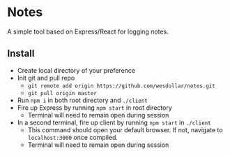 # Notes

A simple tool based on Express/React for logging notes.

## Install

* Create local directory of your preference
* Init git and pull repo
  * `git remote add origin https://github.com/wesdollar/notes.git`
  * `git pull origin master`
* Run `npm i` in both root directory and `./client`
* Fire up Express by running `npm start` in root directory
  * Terminal will need to remain open during session
* In a second terminal, fire up client by running `npm start` in `./client`
  * This command should open your default browser. If not, navigate to `localhost:3000` once compiled.
  * Terminal will need to remain open during session
